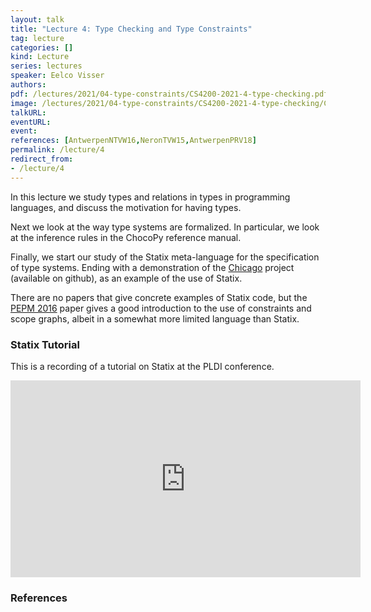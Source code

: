 ```yaml
---
layout: talk
title: "Lecture 4: Type Checking and Type Constraints"
tag: lecture
categories: []
kind: Lecture
series: lectures
speaker: Eelco Visser
authors:
pdf: /lectures/2021/04-type-constraints/CS4200-2021-4-type-checking.pdf
image: /lectures/2021/04-type-constraints/CS4200-2021-4-type-checking/CS4200-2021-4-type-checking.047.png
talkURL:
eventURL:
event:
references: [AntwerpenNTVW16,NeronTVW15,AntwerpenPRV18]
permalink: /lecture/4
redirect_from:
- /lecture/4
---
```


In this lecture we study types and relations in types in programming languages, and discuss the motivation for having types.

Next we look at the way type systems are formalized. In particular, we look at the inference rules in the ChocoPy reference manual.

Finally, we start our study of the Statix meta-language for the specification of type systems. Ending with a demonstration of the [Chicago](https://github.com/MetaBorgCube/statix-sandbox/tree/master/chicago) project (available on github), as an example of the use of Statix.

There are no papers that give concrete examples of Statix code, but the [PEPM 2016](https://eelcovisser.org/publications/2016/AntwerpenNTVW16.pdf) paper gives a good introduction to the use of constraints and scope graphs, albeit in a somewhat more limited language than Statix.

### Statix Tutorial

This is a recording of a tutorial on Statix at the PLDI conference.

<iframe width="560" height="315" src="https://www.youtube.com/embed/0GPZiZF5znA" frameborder="0" allow="accelerometer; autoplay; encrypted-media; gyroscope; picture-in-picture" allowfullscreen></iframe>


### References
